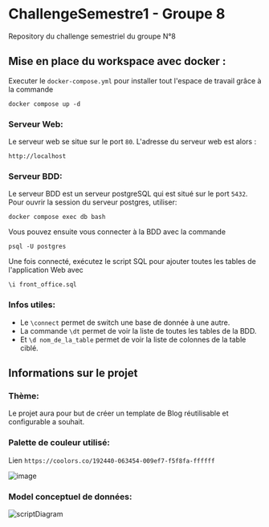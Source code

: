 # ChallengeSemestre1 - Groupe 8
Repository du challenge semestriel du groupe N°8

## Mise en place du workspace avec docker :
Executer le `docker-compose.yml` pour installer tout l'espace de travail grâce à la commande
```
docker compose up -d
``` 

### Serveur Web:
Le serveur web se situe sur le port `80`. L'adresse du serveur web est alors :
```
http://localhost
```

### Serveur BDD:
Le serveur BDD est un serveur postgreSQL qui est situé sur le port `5432`. Pour ouvrir la session du serveur postgres, utiliser:
```
docker compose exec db bash
``` 
Vous pouvez ensuite vous connecter à la BDD avec la commande
```
psql -U postgres
``` 
Une fois connecté, exécutez le script SQL pour ajouter toutes les tables de l'application Web avec
```
\i front_office.sql
```
### Infos utiles:
- Le `\connect` permet de switch une base de donnée à une autre.
- La commande `\dt` permet de voir la liste de toutes les tables de la BDD.
- Et `\d nom_de_la_table` permet de voir la liste de colonnes de la table ciblé.


## Informations sur le projet
### Thème:
Le projet aura pour but de créer un template de Blog réutilisable et configurable a souhait.

### Palette de couleur utilisé: 
Lien `https://coolors.co/192440-063454-009ef7-f5f8fa-ffffff`

![image](https://github.com/Florddev/ChallengeSemestre1/assets/107536197/4a727b5e-1285-435b-8dd5-a519aec6e0f0)

### Model conceptuel de données:
![scriptDiagram](https://github.com/Florddev/ChallengeSemestre1/assets/107536197/f86189ab-b513-4cdc-87f4-e254bed400c7)

